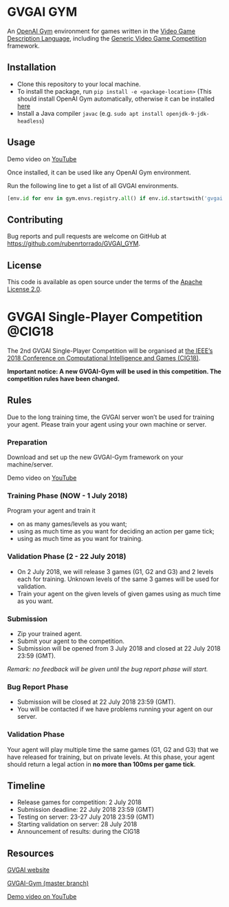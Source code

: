 # GVGAI GYM

An [OpenAI Gym](gym.openai.com) environment for games written in the [Video Game Description Language](http://www.gvgai.net/vgdl.php), including the [Generic Video Game Competition](http://www.gvgai.net/) framework.

## Installation

- Clone this repository to your local machine.
- To install the package, run `pip install -e <package-location>`
  (This should install OpenAI Gym automatically, otherwise it can be installed [here](https://github.com/openai/gym)
- Install a Java compiler `javac` (e.g. `sudo apt install openjdk-9-jdk-headless`)

## Usage

Demo video on [YouTube](https://youtu.be/O84KgRt6AJI)

Once installed, it can be used like any OpenAI Gym environment.

Run the following line to get a list of all GVGAI environments.
```Python
[env.id for env in gym.envs.registry.all() if env.id.startswith('gvgai')]
```

## Contributing

Bug reports and pull requests are welcome on GitHub at https://github.com/rubenrtorrado/GVGAI_GYM.

## License

This code is available as open source under the terms of the [Apache License 2.0](https://opensource.org/licenses/Apache-2.0).

# GVGAI Single-Player Competition @CIG18

The 2nd GVGAI Single-Player Competition will be organised at [the IEEE’s 2018 Conference on Computational Intelligence and Games (CIG18)](https://project.dke.maastrichtuniversity.nl/cig2018/?page_id=255).

**Important notice: A new GVGAI-Gym will be used in this competition. The competition rules have been changed.**

## Rules
Due to the long training time, the GVGAI server won’t be used for training your agent. Please train your agent using your own machine or server.

### Preparation

Download and set up the new GVGAI-Gym framework on your machine/server.

Demo video on [YouTube](https://youtu.be/O84KgRt6AJI)

### Training Phase (NOW - 1 July 2018)

Program your agent and train it 
- on as many games/levels as you want;
- using as much time as you want for deciding an action per game tick;
- using as much time as you want for training.

### Validation Phase (2 - 22 July 2018)

- On 2 July 2018, we will release 3 games (G1, G2 and G3) and 2 levels each for training. Unknown levels of the same 3 games will be used for validation. 
- Train your agent on the given levels of given games using as much time as you want.

### Submission

- Zip your trained agent.
- Submit your agent to the competition. 
- Submission will be opened from 3 July 2018 and closed at 22 July 2018 23:59 (GMT).

*Remark: no feedback will be given until the bug report phase will start.*

### Bug Report Phase 

- Submission will be closed at 22 July 2018 23:59 (GMT).
- You will be contacted if we have problems running your agent on our server.

### Validation Phase

Your agent will play multiple time the same games (G1, G2 and G3) that we have released for training, but on private levels.
At this phase, your agent should return a legal action in **no more than 100ms per game tick**.

## Timeline

- Release games for competition: 2 July 2018
- Submission deadline: 22 July 2018 23:59 (GMT)
- Testing on server: 23-27 July 2018 23:59 (GMT)
- Starting validation on server: 28 July 2018
- Announcement of results: during the CIG18

## Resources

[GVGAI website](www.gvgai.net)

[GVGAI-Gym (master branch)](https://github.com/rubenrtorrado/GVGAI_GYM) 

[Demo video on YouTube](https://youtu.be/O84KgRt6AJI)
